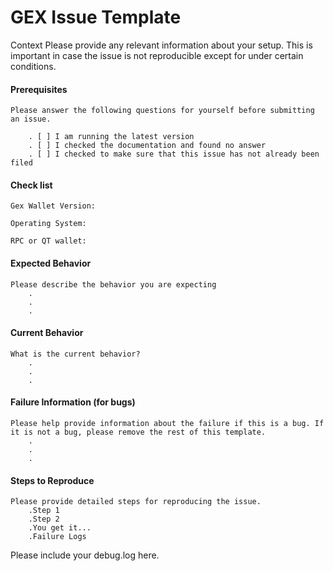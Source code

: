 # GEX Issue Template

Context
Please provide any relevant information about your setup. This is important in case the issue is not reproducible except for under certain conditions.

#### Prerequisites

    Please answer the following questions for yourself before submitting an issue.

        . [ ] I am running the latest version
        . [ ] I checked the documentation and found no answer
        . [ ] I checked to make sure that this issue has not already been filed

#### Check list

    Gex Wallet Version:

    Operating System:
    
    RPC or QT wallet:
    
#### Expected Behavior

    Please describe the behavior you are expecting
        .
        .
        .
        
#### Current Behavior

    What is the current behavior?
        .
        .
        .
        
#### Failure Information (for bugs)

    Please help provide information about the failure if this is a bug. If it is not a bug, please remove the rest of this template.
        .
        .
        .
        
#### Steps to Reproduce

    Please provide detailed steps for reproducing the issue.
        .Step 1
        .Step 2
        .You get it...
        .Failure Logs

Please include your debug.log here.